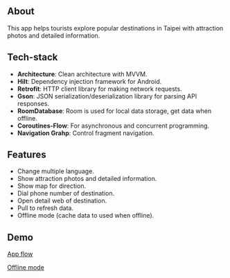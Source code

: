 ## About
This app helps tourists explore popular destinations in Taipei with attraction photos and detailed information.

## Tech-stack

* **Architecture**: Clean architecture with MVVM.
* **Hilt**: Dependency injection framework for Android.
* **Retrofit**: HTTP client library for making network requests.
* **Gson**: JSON serialization/deserialization library for parsing API responses.
* **RoomDatabase**:  Room is used for local data storage, get data when offline.
* **Coroutines-Flow**: For asynchronous and concurrent programming.
* **Navigation Grahp**: Control fragment navigation.

## Features
- Change multiple language.
- Show attraction photos and detailed information.
- Show map for direction.
- Dial phone number of destination.
- Open detail web of destination.
- Pull to refresh data.
- Offline mode (cache data to used when offline).

## Demo
[App flow](https://www.youtube.com/shorts/f5_YPvneaCs)

[Offline mode](https://www.youtube.com/shorts/LIA60rv0GD8)

